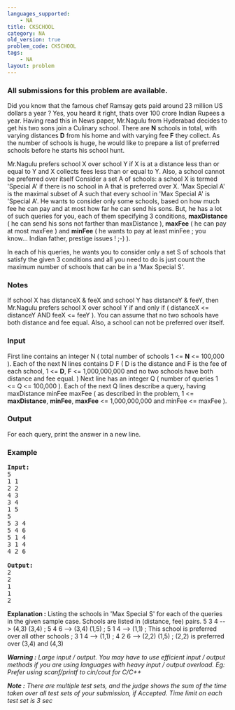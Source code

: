 ```yaml
---
languages_supported:
    - NA
title: CKSCHOOL
category: NA
old_version: true
problem_code: CKSCHOOL
tags:
    - NA
layout: problem
---
```

###  All submissions for this problem are available. 

Did you know that the famous chef Ramsay gets paid around 23 million US dollars a year ? Yes, you heard it right, thats over 100 crore Indian Rupees a year. Having read this in News paper, Mr.Nagulu from Hyderabad decides to get his two sons join a Culinary school. There are **N** schools in total, with varying distances **D** from his home and with varying fee **F** they collect. As the number of schools is huge, he would like to prepare a list of preferred schools before he starts his school hunt.

Mr.Nagulu prefers school X over school Y if X is at a distance less than or equal to Y and X collects fees less than or equal to Y. Also, a school cannot be preferred over itself Consider a set A of schools: a school X is termed 'Special A' if there is no school in A that is preferred over X. 'Max Special A' is the maximal subset of A such that every school in 'Max Special A' is 'Special A'. He wants to consider only some schools, based on how much fee he can pay and at most how far he can send his sons. But, he has a lot of such queries for you, each of them specifying 3 conditions, **maxDistance** ( he can send his sons not farther than maxDistance ), **maxFee** ( he can pay at most maxFee ) and **minFee** ( he wants to pay at least minFee ; you know... Indian father, prestige issues ! ;-) ).

In each of his queries, he wants you to consider only a set S of schools that satisfy the given 3 conditions and all you need to do is just count the maximum number of schools that can be in a 'Max Special S'.

### Notes

If school X has distanceX & feeX and school Y has distanceY & feeY, then Mr.Nagulu prefers school X over school Y if and only if ( distanceX <= distanceY AND feeX <= feeY ). You can assume that no two schools have both distance and fee equal. Also, a school can not be preferred over itself.

### Input

First line contains an integer N ( total number of schools 1 <= **N** <= 100,000 ). Each of the next N lines contains D F ( D is the distance and F is the fee of each school, 1 <= **D**, **F** <= 1,000,000,000 and no two schools have both distance and fee equal. ) Next line has an integer Q ( number of queries 1 <= Q <= 100,000 ). Each of the next Q lines describe a query, having maxDistance minFee maxFee ( as described in the problem, 1 <= **maxDistance**, **minFee**, **maxFee** <= 1,000,000,000 and minFee <= maxFee ).

### Output

For each query, print the answer in a new line.

### Example

<pre>
<b>Input:</b>
5
1 1
2 2
4 3
3 4
1 5
5
5 3 4
5 4 6
5 1 4
3 1 4
4 2 6

<b>Output:</b>
2
2
1
1
2
</pre>

**Explanation :**  Listing the schools in 'Max Special S' for each of the queries in the given sample case. Schools are listed in (distance, fee) pairs.
5 3 4 --> (4,3) (3,4) ; 
5 4 6 --> (3,4) (1,5) ; 
5 1 4 --> (1,1) ; This school is preferred over all other schools ;
3 1 4 --> (1,1) ; 
4 2 6 --> (2,2) (1,5) ; (2,2) is preferred over (3,4) and (4,3)


***Warning :**  Large input / output. You may have to use efficient input / output methods if you are using languages with heavy input / output overload. Eg: Prefer using scanf/printf to cin/cout for C/C++*

***Note :** There are multiple test sets, and the judge shows the sum of the time taken over all test sets of your submission, if Accepted. Time limit on each test set is 3 sec*
